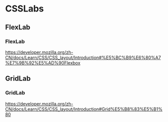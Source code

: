 # CSSLabs

## FlexLab

### FlexLab

<https://developer.mozilla.org/zh-CN/docs/Learn/CSS/CSS_layout/Introduction#%E5%BC%B9%E6%80%A7%E7%9B%92%E5%AD%90Flexbox>

## GridLab

### GridLab

<https://developer.mozilla.org/zh-CN/docs/Learn/CSS/CSS_layout/Introduction#Grid%E5%B8%83%E5%B1%80>
